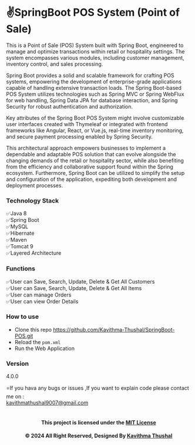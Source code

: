 # ✌️SpringBoot POS System (Point of Sale)

This is a Point of Sale (POS) System built with Spring Boot, engineered to manage and optimize transactions within
retail or hospitality settings. The system encompasses various modules, including customer management, inventory
control, and sales processing.

Spring Boot provides a solid and scalable framework for crafting POS systems, empowering the development of
enterprise-grade applications capable of handling extensive transaction loads. The Spring Boot-based POS System utilizes
technologies such as Spring MVC or Spring WebFlux for web handling, Spring Data JPA for database interaction, and Spring
Security for robust authentication and authorization.

Key attributes of the Spring Boot POS System might involve customizable user interfaces created with Thymeleaf or
integrated with frontend frameworks like Angular, React, or Vue.js, real-time inventory monitoring, and secure payment
processing enabled by Spring Security.

This architectural approach empowers businesses to implement a dependable and adaptable POS solution that can evolve
alongside the changing demands of the retail or hospitality sector, while also benefiting from the efficiency and
collaborative support found within the Spring ecosystem. Furthermore, Spring Boot can be utilized to simplify the setup
and configuration of the application, expediting both development and deployment processes.

### Technology Stack

✅Java 8<br/>
✅Spring Boot<br/>
✅MySQL<br/>
✅Hibernate<br/>
✅Maven<br/>
✅Tomcat 9<br/>
✅Layered Architecture<br/>

### Functions

✅User can Save, Search, Update, Delete & Get All Customers<br/>
✅User can Save, Search, Update, Delete & Get All Items<br/>
✅User can manage Orders<br/>
✅User can view Order Details<br/>

### How to use

* Clone this repo https://github.com/Kavithma-Thushal/SpringBoot-POS.git
* Reload the `pom.xml`
* Run the Web Application

### Version

4.0.0

⭐️If you hava any bugs or issues ,If you want to explain code please contact me on :<br/>
[kavithmathushal9007@gmail.com](https://www.kavithmathushal9007@gmail.com)<br/><br/>

<div align="center">

#### This project is licensed under the [MIT License](LICENSE)

#### © 2024 All Right Reserved, Designed By [Kavithma Thushal](https://github.com/Kavithma-Thushal)

</div>